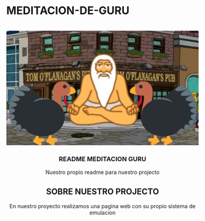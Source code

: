 # MEDITACION-DE-GURU
<!-- Improved compatibility of back to top link: See: https://github.com/othneildrew/Best-README-Template/pull/73 -->
<a id="readme-top"></a>
<!--
*** Thanks for checking out the Best-README-Template. If you have a suggestion
*** that would make this better, please fork the repo and create a pull request
*** or simply open an issue with the tag "enhancement".
*** Don't forget to give the project a star!
*** Thanks again! Now go create something AMAZING! :D
-->



<!-- PROJECT SHIELDS -->
<!--
*** I'm using markdown "reference style" links for readability.
*** Reference links are enclosed in brackets [ ] instead of parentheses ( ).
*** See the bottom of this document for the declaration of the reference variables
*** for contributors-url, forks-url, etc. This is an optional, concise syntax you may use.
*** https://www.markdownguide.org/basic-syntax/#reference-style-links
-->




<!-- PROJECT LOGO -->
<br />
<div align="center">
  <a href="https://github.com/S0gt/MEDITACION-DE-GURU/blob/main/logo.png?raw=true">
    <img src="logo.png" alt="Logo" width="800" height="300">
  </a>

  <h3 align="center">README MEDITACION GURU</h3>

  <p align="center">
    Nuestro propio readme para nuestro projecto


<!-- SOBRE NUESTRO PROJECTO -->
## SOBRE NUESTRO PROJECTO


En nuestro proyecto realizamos una pagina web con su propio sistema de emulacion

